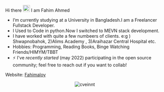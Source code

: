 Hi there <img src="https://media.giphy.com/media/hvRJCLFzcasrR4ia7z/giphy.gif" width="22">
I am Fahim Ahmed

- I’m currently studying at a University in Bangladesh.I am a Freelancer Fullstack Developer.
- I Used to Code in python.Now I switched to MEVN stack development.
- I have worked with quite a few numbeers of clients. e:g ) Shwapnobahok, 2)Alims Academy , 3)Araihazar Central Hospital etc.
- Hobbies: Programming, Reading Books, Binge Watching Friends/HIMYM/TBBT
- ⚡ I've _recently started_ (may 2022) participating in the open source community; feel free to reach out if you want to collab!

Website: <a href="https://fahimaloy.herokuapp.com/">Fahimaloy</a>

<p align="center"> <img src="https://github-readme-stats.vercel.app/api?username=fahimaloy&count_private=true&show_icons=true&hide_border=true&theme=tokyonight" alt="cveinnt" />
